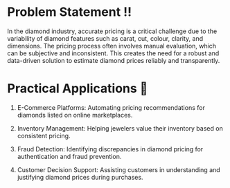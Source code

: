 # Problem Statement ‼️
In the diamond industry, accurate pricing is a critical challenge due to the variability of diamond features such as carat, cut, colour, clarity, and dimensions. 
The pricing process often involves manual evaluation, which can be subjective and inconsistent. 
This creates the need for a robust and data-driven solution to estimate diamond prices reliably and transparently.

# Practical Applications 💁

1) E-Commerce Platforms: 
Automating pricing recommendations for diamonds listed on online marketplaces. 

2) Inventory Management: 
Helping jewelers value their inventory based on consistent pricing. 

3) Fraud Detection: 
Identifying discrepancies in diamond pricing for authentication and fraud prevention. 

4) Customer Decision Support: 
Assisting customers in understanding and justifying diamond prices during purchases. 
